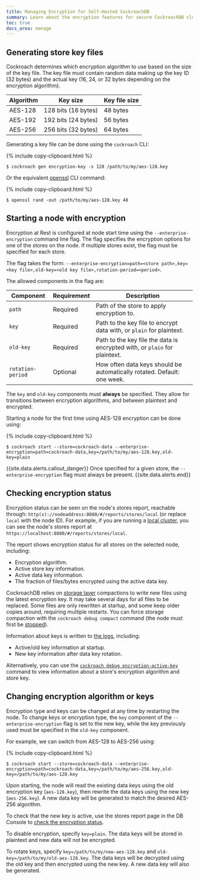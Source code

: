 ```yaml
---
title: Managing Encryption for Self-Hosted CockroachDB
summary: Learn about the encryption features for secure CockroachDB clusters.
toc: true
docs_area: manage
---
```


## Generating store key files

Cockroach determines which encryption algorithm to use based on the size of the key file.
The key file must contain random data making up the key ID (32 bytes) and the actual key (16, 24, or 32
bytes depending on the encryption algorithm).

| Algorithm | Key size | Key file size |
|-|-|-|
| AES-128 | 128 bits (16 bytes) | 48 bytes |
| AES-192 | 192 bits (24 bytes) | 56 bytes |
| AES-256 | 256 bits (32 bytes) | 64 bytes |

Generating a key file can be done using the `cockroach` CLI:

{% include copy-clipboard.html %}
~~~ shell
$ cockroach gen encryption-key -s 128 /path/to/my/aes-128.key
~~~

Or the equivalent [openssl](https://www.openssl.org/docs/man1.1.1/man1/openssl.html) CLI command:

{% include copy-clipboard.html %}
~~~ shell
$ openssl rand -out /path/to/my/aes-128.key 48
~~~

## Starting a node with encryption

Encryption at Rest is configured at node start time using the `--enterprise-encryption` command line flag.
The flag specifies the encryption options for one of the stores on the node. If multiple stores exist,
the flag must be specified for each store.

The flag takes the form: `--enterprise-encryption=path=<store path>,key=<key file>,old-key=<old key file>,rotation-period=<period>`.

The allowed components in the flag are:

| Component | Requirement | Description |
|-|-|-|
| `path`            | Required | Path of the store to apply encryption to. |
| `key`             | Required | Path to the key file to encrypt data with, or `plain` for plaintext. |
| `old-key`         | Required | Path to the key file the data is encrypted with, or `plain` for plaintext. |
| `rotation-period` | Optional | How often data keys should be automatically rotated. Default: one week. |

The `key` and `old-key` components must **always** be specified. They allow for transitions between
encryption algorithms, and between plaintext and encrypted.

Starting a node for the first time using AES-128 encryption can be done using:

{% include copy-clipboard.html %}
~~~ shell
$ cockroach start --store=cockroach-data --enterprise-encryption=path=cockroach-data,key=/path/to/my/aes-128.key,old-key=plain
~~~

{{site.data.alerts.callout_danger}}
Once specified for a given store, the `--enterprise-encryption` flag must always be present.
{{site.data.alerts.end}}

## Checking encryption status

Encryption status can be seen on the node's stores report, reachable through: `http(s)://nodeaddress:8080/#/reports/stores/local` (or replace `local` with the node ID). For example, if you are running a [local cluster](secure-a-cluster.html), you can see the node's stores report at `https://localhost:8080/#/reports/stores/local`.

The report shows encryption status for all stores on the selected node, including:

* Encryption algorithm.
* Active store key information.
* Active data key information.
* The fraction of files/bytes encrypted using the active data key.

CockroachDB relies on [storage layer](architecture/storage-layer.html) compactions to write new files using the latest encryption key. It may take several days for all files to be replaced. Some files are only rewritten at startup, and some keep older copies around, requiring multiple restarts. You can force storage compaction with the `cockroach debug compact` command (the node must first be [stopped](cockroach-quit.html)).

Information about keys is written to [the logs](logging-overview.html), including:

* Active/old key information at startup.
* New key information after data key rotation.

Alternatively, you can use the [`cockroach debug encryption-active-key`](cockroach-debug-encryption-active-key.html) command to view information about a store's encryption algorithm and store key.

## Changing encryption algorithm or keys

Encryption type and keys can be changed at any time by restarting the node.
To change keys or encryption type, the `key` component of the `--enterprise-encryption` flag is set to the new key,
while the key previously used must be specified in the `old-key` component.

For example, we can switch from AES-128 to AES-256 using:

{% include copy-clipboard.html %}
~~~ shell
$ cockroach start --store=cockroach-data --enterprise-encryption=path=cockroach-data,key=/path/to/my/aes-256.key,old-key=/path/to/my/aes-128.key
~~~

Upon starting, the node will read the existing data keys using the old encryption key (`aes-128.key`), then rewrite
the data keys using the new key (`aes-256.key`). A new data key will be generated to match the desired AES-256 algorithm.

To check that the new key is active, use the stores report page in the DB Console to [check the encryption status](#checking-encryption-status).

To disable encryption, specify `key=plain`. The data keys will be stored in plaintext and new data will not be encrypted.

To rotate keys, specify `key=/path/to/my/new-aes-128.key` and `old-key=/path/to/my/old-aes-128.key`. The data keys
will be decrypted using the old key and then encrypted using the new key. A new data key will also be generated.